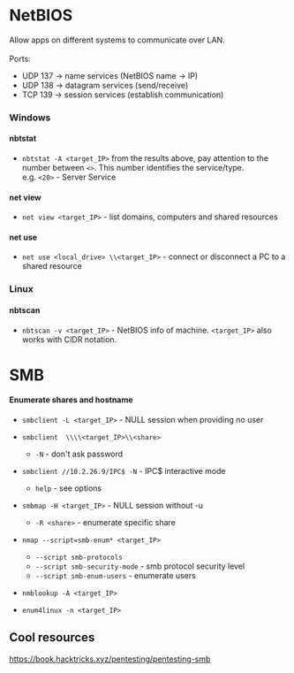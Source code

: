 # NetBIOS
Allow apps on different systems to communicate over LAN.
<br><br>Ports:
- UDP 137 -> name services (NetBIOS name -> IP)
- UDP 138 -> datagram services (send/receive)
- TCP 139 -> session services (establish communication)

### Windows
#### nbtstat
* `nbtstat -A <target_IP>`
from the results above, pay attention to the number between `<>`. This number identifies the service/type.</br>
e.g. `<20>` - Server Service

#### net view
* `net view <target_IP>` - list domains, computers and shared resources

#### net use
* `net use <local_drive> \\<target_IP>` - connect or disconnect a PC to a shared resource


### Linux
#### nbtscan
* `nbtscan -v <target_IP>` - NetBIOS info of machine. `<target_IP>` also works with CIDR notation.

# SMB
#### Enumerate shares and hostname
* `smbclient -L <target_IP>` - NULL session when providing no user
* `smbclient  \\\\<target_IP>\\<share>`
	* `-N` - don't ask password
* `smbclient //10.2.26.9/IPC$ -N` - IPC$ interactive mode
	* `help` - see options

* `smbmap -H <target_IP>` - NULL session without -u
	* `-R <share>` - enumerate specific share

* `nmap --script=smb-enum* <target_IP>`
	* `--script smb-protocols`
	* `--script smb-security-mode` - smb protocol security level
	* `--script smb-enum-users` - enumerate users

* `nmblookup -A <target_IP>`
* `enum4linux -n <target_IP>`


## Cool resources
https://book.hacktricks.xyz/pentesting/pentesting-smb